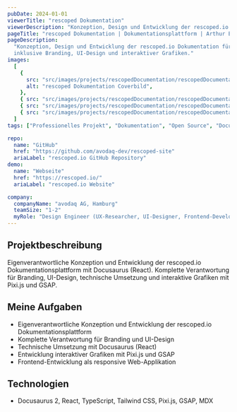 ```yaml
---
pubDate: 2024-01-01
viewerTitle: "rescoped Dokumentation"
viewerDescription: "Konzeption, Design und Entwicklung der rescoped.io Dokumentation für das rescoped Datagrid"
pageTitle: "rescoped Dokumentation | Dokumentationsplattform | Arthur Ersosi"
pageDescription:
  "Konzeption, Design und Entwicklung der rescoped.io Dokumentation für das rescoped Datagrid mit Docusaurus/react,
  inklusive Branding, UI-Design und interaktiver Grafiken."
images:
  [
    {
      src: "src/images/projects/rescopedDocumentation/rescopedDocumentation-cover.webp",
      alt: "rescoped Dokumentation Coverbild",
    },
    { src: "src/images/projects/rescopedDocumentation/rescopedDocumentation-01.webp", alt: "Hero-Bereich" },
    { src: "src/images/projects/rescopedDocumentation/rescopedDocumentation-02.webp", alt: "Dokumentation" },
    { src: "src/images/projects/rescopedDocumentation/rescopedDocumentation-03.webp", alt: "Nachrichten-Seite" },
  ]
tags: ["Professionelles Projekt", "Dokumentation", "Open Source", "Docusaurus", "React", "Frontend-Entwicklung"]

repo:
  name: "GitHub"
  href: "https://github.com/avodaq-dev/rescoped-site"
  ariaLabel: "rescoped.io GitHub Repository"
demo:
  name: "Webseite"
  href: "https://rescoped.io/"
  ariaLabel: "rescoped.io Website"

company:
  companyName: "avodaq AG, Hamburg"
  teamSize: "1-2"
  myRole: "Design Engineer (UX-Researcher, UI-Designer, Frontend-Developer)"
---
```


## Projektbeschreibung

Eigenverantwortliche Konzeption und Entwicklung der rescoped.io Dokumentationsplattform mit Docusaurus (React).
Komplette Verantwortung für Branding, UI-Design, technische Umsetzung und interaktive Grafiken mit Pixi.js und GSAP.

## Meine Aufgaben

- Eigenverantwortliche Konzeption und Entwicklung der rescoped.io Dokumentationsplattform
- Komplette Verantwortung für Branding und UI-Design
- Technische Umsetzung mit Docusaurus (React)
- Entwicklung interaktiver Grafiken mit Pixi.js und GSAP
- Frontend-Entwicklung als responsive Web-Applikation

## Technologien

- Docusaurus 2, React, TypeScript, Tailwind CSS, Pixi.js, GSAP, MDX

